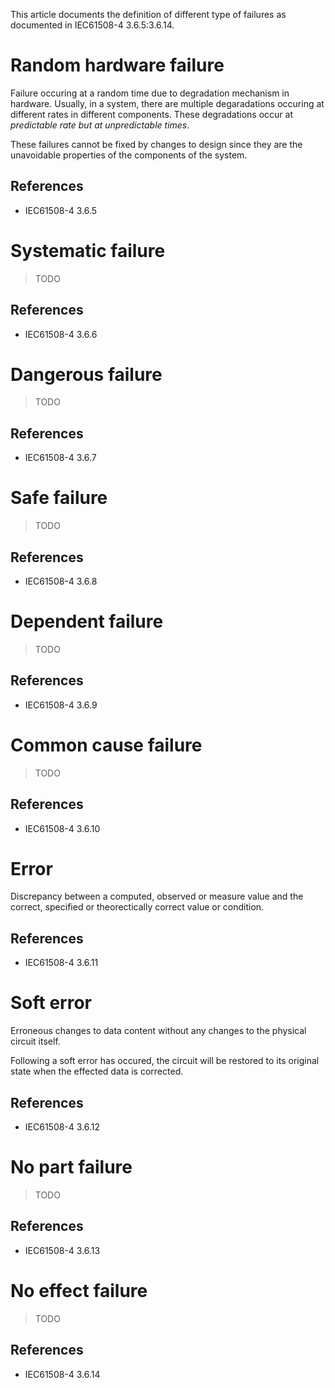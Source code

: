 This article documents the definition of different type of failures as documented in IEC61508-4 3.6.5:3.6.14.

# Random hardware failure

Failure occuring at a random time due to degradation mechanism in hardware. Usually, in a system, there are multiple degaradations occuring at different rates in different components. These degradations occur at *predictable rate but at unpredictable times*.

These failures cannot be fixed by changes to design since they are the unavoidable properties of the components of the system.

## References

+ IEC61508-4 3.6.5

# Systematic failure

> TODO

## References

+ IEC61508-4 3.6.6

# Dangerous failure

> TODO

## References

+ IEC61508-4 3.6.7

# Safe failure

> TODO

## References

+ IEC61508-4 3.6.8

# Dependent failure

> TODO

## References

+ IEC61508-4 3.6.9

# Common cause failure

> TODO

## References

+ IEC61508-4 3.6.10

# Error

Discrepancy between a computed, observed or measure value and the correct, specified or theorectically correct value or condition.

## References

+ IEC61508-4 3.6.11

# Soft error

Erroneous changes to data content without any changes to the physical circuit itself.

Following a soft error has occured, the circuit will be restored to its original state when the effected data is corrected.

## References

+ IEC61508-4 3.6.12

# No part failure

> TODO

## References

+ IEC61508-4 3.6.13

# No effect failure

> TODO

## References

+ IEC61508-4 3.6.14

